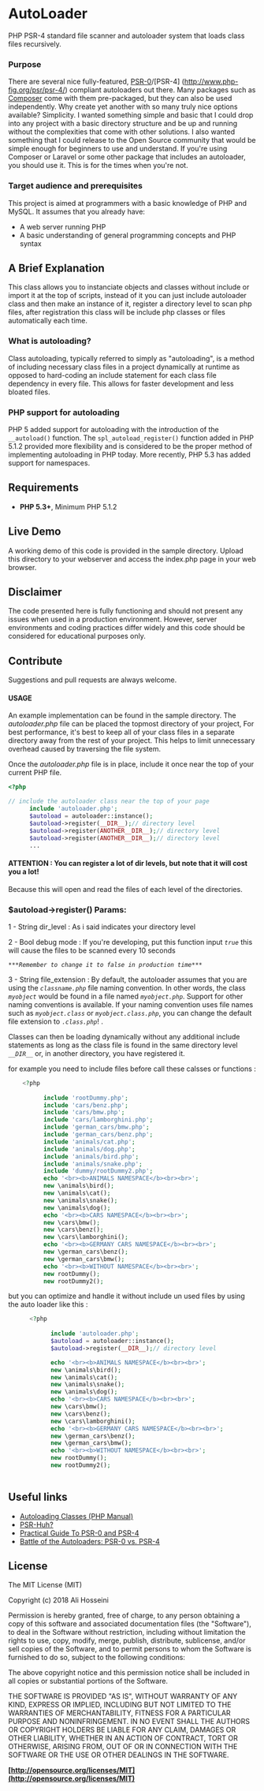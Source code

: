 # AutoLoader
PHP PSR-4 standard file scanner and autoloader system that loads class files recursively.


### Purpose

There are several nice fully-featured, [PSR-0](http://www.php-fig.org/psr/psr-0/)/[PSR-4]
(http://www.php-fig.org/psr/psr-4/) compliant autoloaders out there.  Many
packages such as [Composer]() come with them pre-packaged, but they can also be
used independently.  Why create yet another with so many truly nice options
available?  Simplicity.  I wanted something simple and basic that I could drop
into any project with a basic directory structure and be up and running without
the complexities that come with other solutions.  I also wanted something that
I could release to the Open Source community that would be simple enough for
beginners to use and understand.  If you're using Composer or Laravel or some
other package that includes an autoloader, you should use it.  This is for the
times when you're not.

### Target audience and prerequisites
This project is aimed at programmers with a basic knowledge of PHP and MySQL.
It assumes that you already have:
* A web server running PHP
* A basic understanding of general programming concepts and PHP syntax

## A Brief Explanation

This class allows you to instanciate objects and classes without include or import it at the top of
scripts, instead of it you can just include autoloader class and then make an instance of it, register a directory level to scan php files, after registration this class will be include php classes or files automatically each time. 

### What is autoloading?
Class autoloading, typically referred to simply as "autoloading", is a method
of including necessary class files in a project dynamically at runtime as
opposed to hard-coding an include statement for each class file dependency in
every file.  This allows for faster development and less bloated files.

### PHP support for autoloading
PHP 5 added support for autoloading with the introduction of the `__autoload()`
function.  The `spl_autoload_register()` function added in PHP 5.1.2 provided
more flexibility and is considered to be the proper method of implementing
autoloading in PHP today.  More recently, PHP 5.3 has added support for
namespaces.

## Requirements

* **PHP 5.3+**, Minimum PHP 5.1.2

## Live Demo
A working demo of this code is provided in the sample directory.  Upload this
directory to your webserver and access the index.php page in your web browser.

## Disclaimer

The code presented here is fully functioning and should not present any issues
when used in a production environment.  However, server environments and coding
practices differ widely and this code should be considered for educational
purposes only.

## Contribute

Suggestions and pull requests are always welcome.

#### USAGE

An example implementation can be found in the sample directory.  The
*autoloader.php* file can be placed the topmost directory of your project,
For best performance, it's best to keep all of your class files in a separate directory
away from the rest of your project.  This helps to limit unnecessary overhead
caused by traversing the file system.

Once the *autoloader.php* file is in place, include it once near the top of your
current PHP file.

```php
<?php

// include the autoloader class near the top of your page
      include 'autoloader.php';
      $autoload = autoloader::instance();
      $autoload->register(__DIR__);// directory level
      $autoload->register(ANOTHER__DIR__);// directory level
      $autoload->register(ANOTHER__DIR__);// directory level
      ...

```
#### ATTENTION : You can register a lot of dir levels, but note that it will cost you a lot!
Because this will open and read the files of each level of the directories.

### $autoload->register() Params:

1 - String dir_level : As i said indicates your directory level 

2 - Bool debug mode : If you're developing, put this function input *`true`*
this will cause the files to be scanned every 10 seconds

*`***Remember to change it to false in production time***`*

3 - String file_extension : By default, the autoloader assumes that you are using the *`classname.php`* file
naming convention.  In other words, the class *`myobject`* would be found in a
file named *`myobject.php`*.  Support for other naming conventions is available.
If your naming convention uses file names such as *`myobject.class`* or *`myobject.class.php`*, you can change the
default file extension to *`.class.php`*! .


Classes can then be loading dynamically without any additional include
statements as long as the class file is found in the same directory level *`__DIR__`* or, in 
another directory, you have registered it.

  for example you need to include files before call these calsses or functions : 

```php
    <?php
    
          include 'rootDummy.php';
          include 'cars/benz.php';
          include 'cars/bmw.php';
          include 'cars/lamborghini.php';
          include 'german_cars/bmw.php';
          include 'german_cars/benz.php';
          include 'animals/cat.php';
          include 'animals/dog.php';
          include 'animals/bird.php';
          include 'animals/snake.php';
          include 'dummy/rootDummy2.php';
          echo '<br><b>ANIMALS NAMESPACE</b><br><br>';
          new \animals\bird();
          new \animals\cat();
          new \animals\snake();
          new \animals\dog();
          echo '<br><b>CARS NAMESPACE</b><br><br>';
          new \cars\bmw();
          new \cars\benz();
          new \cars\lamborghini();
          echo '<br><b>GERMANY CARS NAMESPACE</b><br><br>';
          new \german_cars\benz();
          new \german_cars\bmw();
          echo '<br><b>WITHOUT NAMESPACE</b><br><br>';
          new rootDummy();
          new rootDummy2();
 ```
 but you can optimize and handle it without include un used files by using the auto loader like this :

```php
      <?php
      
            include 'autoloader.php';
            $autoload = autoloader::instance();
            $autoload->register(__DIR__);// directory level

            echo '<br><b>ANIMALS NAMESPACE</b><br><br>';
            new \animals\bird();
            new \animals\cat();
            new \animals\snake();
            new \animals\dog();
            echo '<br><b>CARS NAMESPACE</b><br><br>';
            new \cars\bmw();
            new \cars\benz();
            new \cars\lamborghini();
            echo '<br><b>GERMANY CARS NAMESPACE</b><br><br>';
            new \german_cars\benz();
            new \german_cars\bmw();
            echo '<br><b>WITHOUT NAMESPACE</b><br><br>';
            new rootDummy();
            new rootDummy2(); 
      
```

## Useful links

- [Autoloading Classes (PHP Manual)](http://php.net/manual/en/language.oop5.autoload.php)
- [PSR-Huh?](http://code.tutsplus.com/tutorials/psr-huh--net-29314)
- [Practical Guide To PSR-0 and PSR-4](http://engineeredweb.com/blog/2014/practical-guide-psr0-psr4/)
- [Battle of the Autoloaders: PSR-0 vs. PSR-4](http://www.sitepoint.com/battle-autoloaders-psr-0-vs-psr-4/)

      
## License

The MIT License (MIT)

Copyright (c) 2018 Ali Hosseini

Permission is hereby granted, free of charge, to any person obtaining a copy
of this software and associated documentation files (the "Software"), to deal
in the Software without restriction, including without limitation the rights
to use, copy, modify, merge, publish, distribute, sublicense, and/or sell
copies of the Software, and to permit persons to whom the Software is
furnished to do so, subject to the following conditions:

The above copyright notice and this permission notice shall be included in all
copies or substantial portions of the Software.

THE SOFTWARE IS PROVIDED "AS IS", WITHOUT WARRANTY OF ANY KIND, EXPRESS OR
IMPLIED, INCLUDING BUT NOT LIMITED TO THE WARRANTIES OF MERCHANTABILITY,
FITNESS FOR A PARTICULAR PURPOSE AND NONINFRINGEMENT. IN NO EVENT SHALL THE
AUTHORS OR COPYRIGHT HOLDERS BE LIABLE FOR ANY CLAIM, DAMAGES OR OTHER
LIABILITY, WHETHER IN AN ACTION OF CONTRACT, TORT OR OTHERWISE, ARISING FROM,
OUT OF OR IN CONNECTION WITH THE SOFTWARE OR THE USE OR OTHER DEALINGS IN THE
SOFTWARE.

**[http://opensource.org/licenses/MIT](http://opensource.org/licenses/MIT)**

